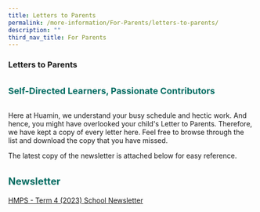 ```yaml
---
title: Letters to Parents
permalink: /more-information/For-Parents/letters-to-parents/
description: ""
third_nav_title: For Parents
---
```

### **Letters to Parents**

<b style="color:#016C62; font-size:18px; line-height: 3;">Self-Directed Learners, Passionate Contributors</b><br>

Here at Huamin, we understand your busy schedule and hectic work. And hence, you might have overlooked your child's Letter to Parents. Therefore, we have kept a copy of every letter here. Feel free to browse through the list and download the copy that you have missed.  
  
The latest copy of the newsletter is attached below for easy reference.

<b style="color:#016C62; font-size:20px; line-height: 3;">Newsletter</b><br>
[HMPS - Term 4 (2023) School Newsletter](/files/hmps%20term%204%202023%20school%20newsletter.pdf)